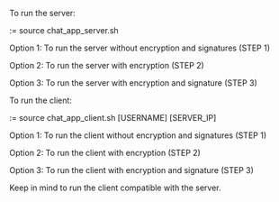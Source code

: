 To run the server:

:= source chat_app_server.sh

Option 1: To run the server without encryption and signatures (STEP 1)

Option 2: To run the server with encryption (STEP 2)

Option 3: To run the server with encryption and signature (STEP 3)


To run the client:

:= source chat_app_client.sh [USERNAME] [SERVER_IP]

Option 1: To run the client without encryption and signatures (STEP 1)

Option 2: To run the client with encryption (STEP 2)

Option 3: To run the client with encryption and signature (STEP 3)

Keep in mind to run the client compatible with the server.

